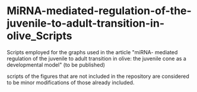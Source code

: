 # MiRNA-mediated-regulation-of-the-juvenile-to-adult-transition-in-olive_Scripts
Scripts employed for the graphs used in the article "miRNA- mediated regulation of the juvenile to adult transition in olive: the juvenile cone as a developmental model" (to be published)

scripts of the figures that are not included in the repository are considered to be minor modifications of those already included. 
